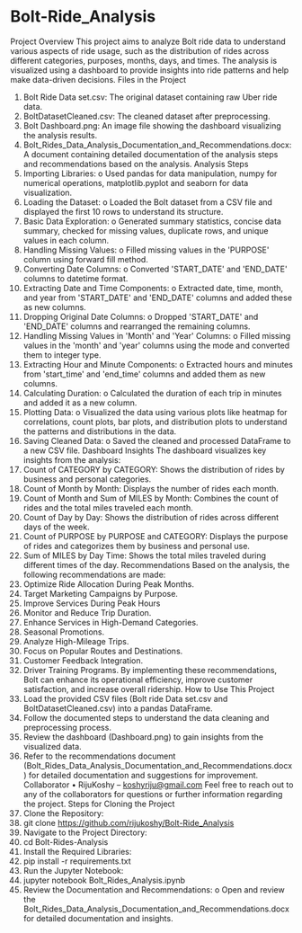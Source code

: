 # Bolt-Ride_Analysis
Project Overview
This project aims to analyze Bolt ride data to understand various aspects of ride usage, such as the distribution of rides across different categories, purposes, months, days, and times. The analysis is visualized using a dashboard to provide insights into ride patterns and help make data-driven decisions.
Files in the Project
1.	Bolt Ride Data set.csv: The original dataset containing raw Uber ride data.
2.	BoltDatasetCleaned.csv: The cleaned dataset after preprocessing.
3.	Bolt Dashboard.png: An image file showing the dashboard visualizing the analysis results.
4.	Bolt_Rides_Data_Analysis_Documentation_and_Recommendations.docx: A document containing detailed documentation of the analysis steps and recommendations based on the analysis.
Analysis Steps
1.	Importing Libraries:
o	Used pandas for data manipulation, numpy for numerical operations, matplotlib.pyplot and seaborn for data visualization.
2.	Loading the Dataset:
o	Loaded the Bolt dataset from a CSV file and displayed the first 10 rows to understand its structure.
3.	Basic Data Exploration:
o	Generated summary statistics, concise data summary, checked for missing values, duplicate rows, and unique values in each column.
4.	Handling Missing Values:
o	Filled missing values in the 'PURPOSE' column using forward fill method.
5.	Converting Date Columns:
o	Converted 'START_DATE' and 'END_DATE' columns to datetime format.
6.	Extracting Date and Time Components:
o	Extracted date, time, month, and year from 'START_DATE' and 'END_DATE' columns and added these as new columns.
7.	Dropping Original Date Columns:
o	Dropped 'START_DATE' and 'END_DATE' columns and rearranged the remaining columns.
8.	Handling Missing Values in 'Month' and 'Year' Columns:
o	Filled missing values in the 'month' and 'year' columns using the mode and converted them to integer type.
9.	Extracting Hour and Minute Components:
o	Extracted hours and minutes from 'start_time' and 'end_time' columns and added them as new columns.
10.	Calculating Duration:
o	Calculated the duration of each trip in minutes and added it as a new column.
11.	Plotting Data:
o	Visualized the data using various plots like heatmap for correlations, count plots, bar plots, and distribution plots to understand the patterns and distributions in the data.
12.	Saving Cleaned Data:
o	Saved the cleaned and processed DataFrame to a new CSV file.
Dashboard Insights
The dashboard visualizes key insights from the analysis:
1.	Count of CATEGORY by CATEGORY: Shows the distribution of rides by business and personal categories.
2.	Count of Month by Month: Displays the number of rides each month.
3.	Count of Month and Sum of MILES by Month: Combines the count of rides and the total miles traveled each month.
4.	Count of Day by Day: Shows the distribution of rides across different days of the week.
5.	Count of PURPOSE by PURPOSE and CATEGORY: Displays the purpose of rides and categorizes them by business and personal use.
6.	Sum of MILES by Day Time: Shows the total miles traveled during different times of the day.
Recommendations
Based on the analysis, the following recommendations are made:
1.	Optimize Ride Allocation During Peak Months.
2.	Target Marketing Campaigns by Purpose.
3.	Improve Services During Peak Hours
4.	Monitor and Reduce Trip Duration.
5.	Enhance Services in High-Demand Categories.
6.	Seasonal Promotions.
7.	Analyze High-Mileage Trips.
8.	Focus on Popular Routes and Destinations.
9.	Customer Feedback Integration.
10.	Driver Training Programs.
By implementing these recommendations, Bolt can enhance its operational efficiency, improve customer satisfaction, and increase overall ridership.
How to Use This Project
1.	Load the provided CSV files (Bolt ride Data set.csv and BoltDatasetCleaned.csv) into a pandas DataFrame.
2.	Follow the documented steps to understand the data cleaning and preprocessing process.
3.	Review the dashboard (Dashboard.png) to gain insights from the visualized data.
4.	Refer to the recommendations document (Bolt_Rides_Data_Analysis_Documentation_and_Recommendations.docx) for detailed documentation and suggestions for improvement.
Collaborator
•	RijuKoshy – koshyriju@gmail.com
Feel free to reach out to any of the collaborators for questions or further information regarding the project.
Steps for Cloning the Project
1.	Clone the Repository:
2.	git clone https://github.com/rijukoshy/Bolt-Ride_Analysis
3.	Navigate to the Project Directory:
4.	cd Bolt-Rides-Analysis
5.	Install the Required Libraries:
6.	pip install -r requirements.txt
7.	Run the Jupyter Notebook:
8.	jupyter notebook Bolt_Rides_Analysis.ipynb
9.	Review the Documentation and Recommendations:
o	Open and review the Bolt_Rides_Data_Analysis_Documentation_and_Recommendations.docx for detailed documentation and insights.
